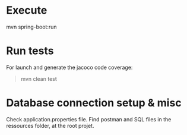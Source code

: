 # Execute
mvn spring-boot:run

# Run tests

For launch and generate the jacoco code coverage:
> mvn clean test

# Database connection setup & misc
Check application.properties file.
Find postman and SQL files in the ressources folder, at the root projet.
